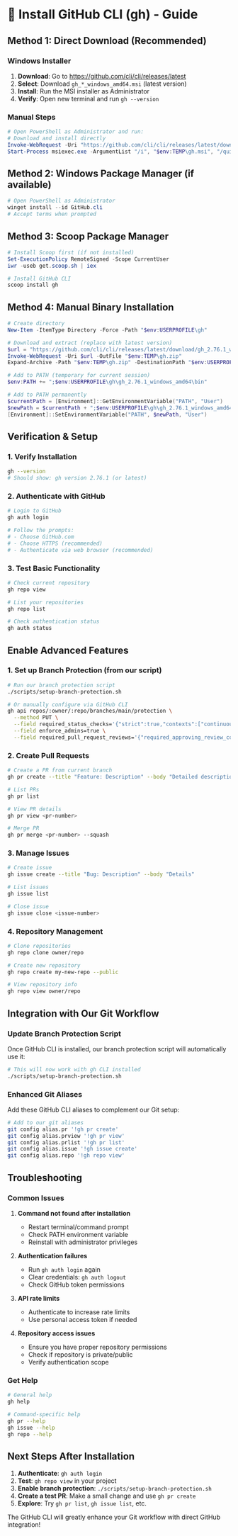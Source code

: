 # 🚀 Install GitHub CLI (gh) - Guide

## Method 1: Direct Download (Recommended)

### Windows Installer
1. **Download**: Go to https://github.com/cli/cli/releases/latest
2. **Select**: Download `gh_*_windows_amd64.msi` (latest version)
3. **Install**: Run the MSI installer as Administrator
4. **Verify**: Open new terminal and run `gh --version`

### Manual Steps
```powershell
# Open PowerShell as Administrator and run:
# Download and install directly
Invoke-WebRequest -Uri "https://github.com/cli/cli/releases/latest/download/gh_2.76.1_windows_amd64.msi" -OutFile "$env:TEMP\gh.msi"
Start-Process msiexec.exe -ArgumentList "/i", "$env:TEMP\gh.msi", "/quiet" -Wait
```

## Method 2: Windows Package Manager (if available)

```powershell
# Open PowerShell as Administrator
winget install --id GitHub.cli
# Accept terms when prompted
```

## Method 3: Scoop Package Manager

```powershell
# Install Scoop first (if not installed)
Set-ExecutionPolicy RemoteSigned -Scope CurrentUser
iwr -useb get.scoop.sh | iex

# Install GitHub CLI
scoop install gh
```

## Method 4: Manual Binary Installation

```powershell
# Create directory
New-Item -ItemType Directory -Force -Path "$env:USERPROFILE\gh"

# Download and extract (replace with latest version)
$url = "https://github.com/cli/cli/releases/latest/download/gh_2.76.1_windows_amd64.zip"
Invoke-WebRequest -Uri $url -OutFile "$env:TEMP\gh.zip"
Expand-Archive -Path "$env:TEMP\gh.zip" -DestinationPath "$env:USERPROFILE\gh" -Force

# Add to PATH (temporary for current session)
$env:PATH += ";$env:USERPROFILE\gh\gh_2.76.1_windows_amd64\bin"

# Add to PATH permanently
$currentPath = [Environment]::GetEnvironmentVariable("PATH", "User")
$newPath = $currentPath + ";$env:USERPROFILE\gh\gh_2.76.1_windows_amd64\bin"
[Environment]::SetEnvironmentVariable("PATH", $newPath, "User")
```

## Verification & Setup

### 1. Verify Installation
```bash
gh --version
# Should show: gh version 2.76.1 (or latest)
```

### 2. Authenticate with GitHub
```bash
# Login to GitHub
gh auth login

# Follow the prompts:
# - Choose GitHub.com
# - Choose HTTPS (recommended)
# - Authenticate via web browser (recommended)
```

### 3. Test Basic Functionality
```bash
# Check current repository
gh repo view

# List your repositories
gh repo list

# Check authentication status
gh auth status
```

## Enable Advanced Features

### 1. Set up Branch Protection (from our script)
```bash
# Run our branch protection script
./scripts/setup-branch-protection.sh

# Or manually configure via GitHub CLI
gh api repos/:owner/:repo/branches/main/protection \
  --method PUT \
  --field required_status_checks='{"strict":true,"contexts":["continuous-integration"]}' \
  --field enforce_admins=true \
  --field required_pull_request_reviews='{"required_approving_review_count":1,"dismiss_stale_reviews":true}'
```

### 2. Create Pull Requests
```bash
# Create a PR from current branch
gh pr create --title "Feature: Description" --body "Detailed description"

# List PRs
gh pr list

# View PR details
gh pr view <pr-number>

# Merge PR
gh pr merge <pr-number> --squash
```

### 3. Manage Issues
```bash
# Create issue
gh issue create --title "Bug: Description" --body "Details"

# List issues
gh issue list

# Close issue
gh issue close <issue-number>
```

### 4. Repository Management
```bash
# Clone repositories
gh repo clone owner/repo

# Create new repository
gh repo create my-new-repo --public

# View repository info
gh repo view owner/repo
```

## Integration with Our Git Workflow

### Update Branch Protection Script
Once GitHub CLI is installed, our branch protection script will automatically use it:

```bash
# This will now work with gh CLI installed
./scripts/setup-branch-protection.sh
```

### Enhanced Git Aliases
Add these GitHub CLI aliases to complement our Git setup:

```bash
# Add to our git aliases
git config alias.pr '!gh pr create'
git config alias.prview '!gh pr view'
git config alias.prlist '!gh pr list'
git config alias.issue '!gh issue create'
git config alias.repo '!gh repo view'
```

## Troubleshooting

### Common Issues

1. **Command not found after installation**
   - Restart terminal/command prompt
   - Check PATH environment variable
   - Reinstall with administrator privileges

2. **Authentication failures**
   - Run `gh auth login` again
   - Clear credentials: `gh auth logout`
   - Check GitHub token permissions

3. **API rate limits**
   - Authenticate to increase rate limits
   - Use personal access token if needed

4. **Repository access issues**
   - Ensure you have proper repository permissions
   - Check if repository is private/public
   - Verify authentication scope

### Get Help
```bash
# General help
gh help

# Command-specific help
gh pr --help
gh issue --help
gh repo --help
```

## Next Steps After Installation

1. **Authenticate**: `gh auth login`
2. **Test**: `gh repo view` in your project
3. **Enable branch protection**: `./scripts/setup-branch-protection.sh`
4. **Create a test PR**: Make a small change and use `gh pr create`
5. **Explore**: Try `gh pr list`, `gh issue list`, etc.

The GitHub CLI will greatly enhance your Git workflow with direct GitHub integration!